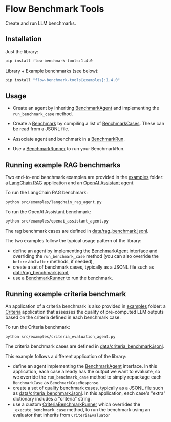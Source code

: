 # Flow Benchmark Tools

Create and run LLM benchmarks.

## Installation

Just the library:
```sh
pip install flow-benchmark-tools:1.4.0
```

Library + Example benchmarks (see below):
```sh
pip install "flow-benchmark-tools[examples]:1.4.0"
```

## Usage

* Create an agent by inheriting [BenchmarkAgent](src/recursiveai/benchmark/api/benchmark_agent.py) and implementing the `run_benchmark_case` method.

* Create a [Benchmark](src/recursiveai/benchmark/api/benchmark.py) by compiling a list of [BenchmarkCases](src/recursiveai/benchmark/api/benchmark_case.py). These can be read from a JSONL file.

* Associate agent and benchmark in a [BenchmarkRun](src/recursiveai/benchmark/api/benchmark_run.py).

* Use a [BenchmarkRunner](src/recursiveai/benchmark/api/benchmark_runner.py) to run your BenchmarkRun.

## Running example RAG benchmarks

Two end-to-end benchmark examples are provided in the [examples](src/examples) folder: a [LangChain RAG](src/examples/langchain_rag_agent.py) application and an [OpenAI Assistant](src/examples/openai_assistant_agent.py) agent.

To run the LangChain RAG benchmark:
```sh
python src/examples/langchain_rag_agent.py
```

To run the OpenAI Assistant benchmark:
```sh
python src/examples/openai_assistant_agent.py
```

The rag benchmark cases are defined in [data/rag_benchmark.jsonl](data/rag_benchmark.jsonl).

The two examples follow the typical usage pattern of the library:
* define an agent by implementing the [BenchmarkAgent](src/recursiveai/benchmark/api/benchmark_agent.py) interface and overriding the `run_benchmark_case` method (you can also override the `before` and `after` methods, if needed),
* create a set of benchmark cases, typically as a JSONL file such as [data/rag_benchmark.jsonl](data/rag_benchmark.jsonl),
* use a [BenchmarkRunner](src/recursiveai/benchmark/api/benchmark_runner.py) to run the benchmark.

## Running example criteria benchmark

An application of a criteria benchmark is also provided in [examples](src/examples) folder: a [Criteria](src/examples/criteria_evaluation_agent.py) application that assesses the quality of pre-computed LLM outputs based on the criteria defined in each benchmark case.

To run the Criteria benchmark:
```sh
python src/examples/criteria_evaluation_agent.py
```

The criteria benchmark cases are defined in [data/criteria_benchmark.jsonl](data/criteria_benchmark.jsonl).

This example follows a different application of the library:
* define an agent implementing the [BenchmarkAgent](src/recursiveai/benchmark/api/benchmark_agent.py) interface. In this application, each case already has the output we want to evaluate, so we override the `run_benchmark_case` method to simply repackage each `BenchmarkCase` as `BenchmarkCaseResponse`.
* create a set of quality benchmark cases, typically as a JSONL file such as [data/criteria_benchmark.jsonl](data/criteria_benchmark.jsonl). In this application, each case's "extra" dictionary includes a "criteria" string.
* use a custom [CriteriaBenchmarkRunner](src/recursiveai/benchmark/api/benchmark_runner.py) which overrides the `_execute_benchmark_case` method, to run the benchmark using an evaluator that inherits from `CriteriaEvaluator`
